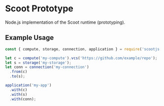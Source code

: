 # Scoot Prototype

Node.js implementation of the Scoot runtime (prototyping).

## Example Usage

```js
const { compute, storage, connection, application } = require('scootjs');

let c = compute('my-compute').vcs('https://github.com/example/repo');
let s = storage('my-storage');
let conn = connection('my-connection')
  .from(c)
  .to(s);

application('my-app')
  .with(c)
  .with(s)
  .with(conn);
```
